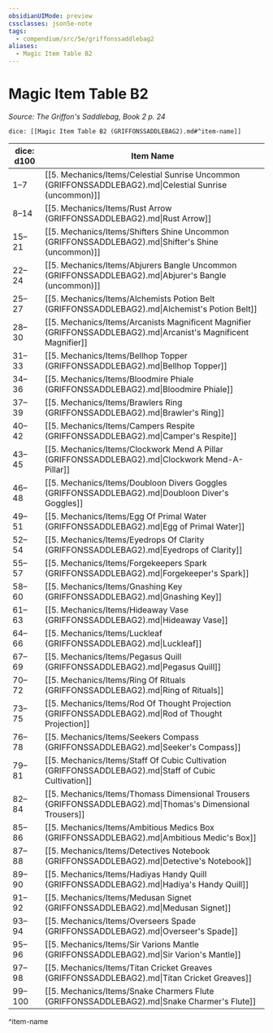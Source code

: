 ```yaml
---
obsidianUIMode: preview
cssclasses: json5e-note
tags:
  - compendium/src/5e/griffonssaddlebag2
aliases:
  - Magic Item Table B2
---
```

# Magic Item Table B2
*Source: The Griffon's Saddlebag, Book 2 p. 24* 

`dice: [[Magic Item Table B2 (GRIFFONSSADDLEBAG2).md#^item-name]]`

| dice: d100 | Item Name |
|------------|-----------|
| 1–7 | [[5. Mechanics/Items/Celestial Sunrise Uncommon (GRIFFONSSADDLEBAG2).md\|Celestial Sunrise (uncommon)]] |
| 8–14 | [[5. Mechanics/Items/Rust Arrow (GRIFFONSSADDLEBAG2).md\|Rust Arrow]] |
| 15–21 | [[5. Mechanics/Items/Shifters Shine Uncommon (GRIFFONSSADDLEBAG2).md\|Shifter's Shine (uncommon)]] |
| 22–24 | [[5. Mechanics/Items/Abjurers Bangle Uncommon (GRIFFONSSADDLEBAG2).md\|Abjurer's Bangle (uncommon)]] |
| 25–27 | [[5. Mechanics/Items/Alchemists Potion Belt (GRIFFONSSADDLEBAG2).md\|Alchemist's Potion Belt]] |
| 28–30 | [[5. Mechanics/Items/Arcanists Magnificent Magnifier (GRIFFONSSADDLEBAG2).md\|Arcanist's Magnificent Magnifier]] |
| 31–33 | [[5. Mechanics/Items/Bellhop Topper (GRIFFONSSADDLEBAG2).md\|Bellhop Topper]] |
| 34–36 | [[5. Mechanics/Items/Bloodmire Phiale (GRIFFONSSADDLEBAG2).md\|Bloodmire Phiale]] |
| 37–39 | [[5. Mechanics/Items/Brawlers Ring (GRIFFONSSADDLEBAG2).md\|Brawler's Ring]] |
| 40–42 | [[5. Mechanics/Items/Campers Respite (GRIFFONSSADDLEBAG2).md\|Camper's Respite]] |
| 43–45 | [[5. Mechanics/Items/Clockwork Mend A Pillar (GRIFFONSSADDLEBAG2).md\|Clockwork Mend-A-Pillar]] |
| 46–48 | [[5. Mechanics/Items/Doubloon Divers Goggles (GRIFFONSSADDLEBAG2).md\|Doubloon Diver's Goggles]] |
| 49–51 | [[5. Mechanics/Items/Egg Of Primal Water (GRIFFONSSADDLEBAG2).md\|Egg of Primal Water]] |
| 52–54 | [[5. Mechanics/Items/Eyedrops Of Clarity (GRIFFONSSADDLEBAG2).md\|Eyedrops of Clarity]] |
| 55–57 | [[5. Mechanics/Items/Forgekeepers Spark (GRIFFONSSADDLEBAG2).md\|Forgekeeper's Spark]] |
| 58–60 | [[5. Mechanics/Items/Gnashing Key (GRIFFONSSADDLEBAG2).md\|Gnashing Key]] |
| 61–63 | [[5. Mechanics/Items/Hideaway Vase (GRIFFONSSADDLEBAG2).md\|Hideaway Vase]] |
| 64–66 | [[5. Mechanics/Items/Luckleaf (GRIFFONSSADDLEBAG2).md\|Luckleaf]] |
| 67–69 | [[5. Mechanics/Items/Pegasus Quill (GRIFFONSSADDLEBAG2).md\|Pegasus Quill]] |
| 70–72 | [[5. Mechanics/Items/Ring Of Rituals (GRIFFONSSADDLEBAG2).md\|Ring of Rituals]] |
| 73–75 | [[5. Mechanics/Items/Rod Of Thought Projection (GRIFFONSSADDLEBAG2).md\|Rod of Thought Projection]] |
| 76–78 | [[5. Mechanics/Items/Seekers Compass (GRIFFONSSADDLEBAG2).md\|Seeker's Compass]] |
| 79–81 | [[5. Mechanics/Items/Staff Of Cubic Cultivation (GRIFFONSSADDLEBAG2).md\|Staff of Cubic Cultivation]] |
| 82–84 | [[5. Mechanics/Items/Thomass Dimensional Trousers (GRIFFONSSADDLEBAG2).md\|Thomas's Dimensional Trousers]] |
| 85–86 | [[5. Mechanics/Items/Ambitious Medics Box (GRIFFONSSADDLEBAG2).md\|Ambitious Medic's Box]] |
| 87–88 | [[5. Mechanics/Items/Detectives Notebook (GRIFFONSSADDLEBAG2).md\|Detective's Notebook]] |
| 89–90 | [[5. Mechanics/Items/Hadiyas Handy Quill (GRIFFONSSADDLEBAG2).md\|Hadiya's Handy Quill]] |
| 91–92 | [[5. Mechanics/Items/Medusan Signet (GRIFFONSSADDLEBAG2).md\|Medusan Signet]] |
| 93–94 | [[5. Mechanics/Items/Overseers Spade (GRIFFONSSADDLEBAG2).md\|Overseer's Spade]] |
| 95–96 | [[5. Mechanics/Items/Sir Varions Mantle (GRIFFONSSADDLEBAG2).md\|Sir Varion's Mantle]] |
| 97–98 | [[5. Mechanics/Items/Titan Cricket Greaves (GRIFFONSSADDLEBAG2).md\|Titan Cricket Greaves]] |
| 99–100 | [[5. Mechanics/Items/Snake Charmers Flute (GRIFFONSSADDLEBAG2).md\|Snake Charmer's Flute]] |
^item-name
